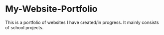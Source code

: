 # My-Website-Portfolio

This is a portfolio of websites I have created/in progress. It mainly consists of school projects.
